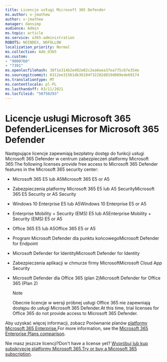 ```yaml
---
title: Licencje usługi Microsoft 365 Defender
ms.author: v-jmathew
author: v-jmathew
manager: dansimp
audience: Admin
ms.topic: article
ms.service: o365-administration
ROBOTS: NOINDEX, NOFOLLOW
localization_priority: Normal
ms.collection: Adm_O365
ms.custom:
- "9000760"
- "7391"
ms.openlocfilehash: 38f1e314b2e492e02c2ea6eea37ea775c67e354e
ms.sourcegitcommit: 6312ee31561db36104f32282d019d069ede69174
ms.translationtype: MT
ms.contentlocale: pl-PL
ms.lasthandoff: 03/11/2021
ms.locfileid: "50750293"
---
```

# <a name="licenses-for-microsoft-365-defender"></a><span data-ttu-id="af7cb-102">Licencje usługi Microsoft 365 Defender</span><span class="sxs-lookup"><span data-stu-id="af7cb-102">Licenses for Microsoft 365 Defender</span></span>

<span data-ttu-id="af7cb-103">Następujące licencje zapewniają bezpłatny dostęp do funkcji usługi Microsoft 365 Defender w centrum zabezpieczeń platformy Microsoft 365:</span><span class="sxs-lookup"><span data-stu-id="af7cb-103">The following licenses provide free access to Microsoft 365 Defender features in the Microsoft 365 security center:</span></span>

- <span data-ttu-id="af7cb-104">Microsoft 365 E5 lub A5</span><span class="sxs-lookup"><span data-stu-id="af7cb-104">Microsoft 365 E5 or A5</span></span>
- <span data-ttu-id="af7cb-105">Zabezpieczenia platformy Microsoft 365 E5 lub A5 Security</span><span class="sxs-lookup"><span data-stu-id="af7cb-105">Microsoft 365 E5 Security or A5 Security</span></span>
- <span data-ttu-id="af7cb-106">Windows 10 Enterprise E5 lub A5</span><span class="sxs-lookup"><span data-stu-id="af7cb-106">Windows 10 Enterprise E5 or A5</span></span>
- <span data-ttu-id="af7cb-107">Enterprise Mobility + Security (EMS) E5 lub A5</span><span class="sxs-lookup"><span data-stu-id="af7cb-107">Enterprise Mobility + Security (EMS) E5 or A5</span></span>
- <span data-ttu-id="af7cb-108">Office 365 E5 lub A5</span><span class="sxs-lookup"><span data-stu-id="af7cb-108">Office 365 E5 or A5</span></span>
- <span data-ttu-id="af7cb-109">Program Microsoft Defender dla punktu końcowego</span><span class="sxs-lookup"><span data-stu-id="af7cb-109">Microsoft Defender for Endpoint</span></span>
- <span data-ttu-id="af7cb-110">Microsoft Defender for Identity</span><span class="sxs-lookup"><span data-stu-id="af7cb-110">Microsoft Defender for Identity</span></span>
- <span data-ttu-id="af7cb-111">Zabezpieczenia aplikacji w chmurze firmy Microsoft</span><span class="sxs-lookup"><span data-stu-id="af7cb-111">Microsoft Cloud App Security</span></span>
- <span data-ttu-id="af7cb-112">Microsoft Defender dla Office 365 (plan 2)</span><span class="sxs-lookup"><span data-stu-id="af7cb-112">Microsoft Defender for Office 365 (Plan 2)</span></span>

    > [!NOTE]
    > <span data-ttu-id="af7cb-113">Obecnie licencje w wersji próbnej usługi Office 365 nie zapewniają dostępu do usługi Microsoft 365 Defender.</span><span class="sxs-lookup"><span data-stu-id="af7cb-113">At this time, trial licenses for Office 365 do not provide access to Microsoft 365 Defender.</span></span>

<span data-ttu-id="af7cb-114">Aby uzyskać więcej informacji, zobacz Porównanie planów [platformy Microsoft 365 Enterprise.](https://go.microsoft.com/fwlink/?linkid=2143458)</span><span class="sxs-lookup"><span data-stu-id="af7cb-114">For more information, see the [Microsoft 365 Enterprise Plans comparison](https://go.microsoft.com/fwlink/?linkid=2143458).</span></span>

<span data-ttu-id="af7cb-115">Nie masz jeszcze licencji?</span><span class="sxs-lookup"><span data-stu-id="af7cb-115">Don't have a license yet?</span></span> <span data-ttu-id="af7cb-116">[Wypróbuj lub kup subskrypcję platformy Microsoft 365.](https://go.microsoft.com/fwlink/?linkid=2143625)</span><span class="sxs-lookup"><span data-stu-id="af7cb-116">[Try or buy a Microsoft 365 subscription](https://go.microsoft.com/fwlink/?linkid=2143625).</span></span>
